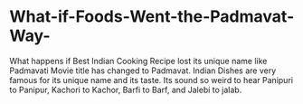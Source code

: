 # What-if-Foods-Went-the-Padmavat-Way-
What happens if Best Indian Cooking Recipe lost its unique name like Padmavati Movie title has changed to Padmavat. Indian Dishes are very famous for its unique name and its taste. Its sound so weird to hear Panipuri to Panipur, Kachori to Kachor, Barfi to Barf, and Jalebi to jalab.
